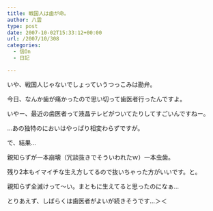 ```yaml
---
title: 戦国人は歯が命。
author: 八雲
type: post
date: 2007-10-02T15:33:12+00:00
url: /2007/10/308
categories:
  - 信On
  - 日記

---
```

いや、戦国人じゃないでしょっていうつっこみは勘弁。

今日、なんか歯が痛かったので思い切って歯医者行ったんですよ。
  
いやー、最近の歯医者って液晶テレビがついてたりしてすごいんですねー。

…あの独特のにおいはやっぱり相変わらずですが。

で、結果…
  
親知らずが一本崩壊（冗談抜きでそういわれたｗ）一本虫歯。
  
残り2本もイマイチな生え方してるので抜いちゃった方がいいです。と。
  
親知らず全滅けって～い。まともに生えてると思ったのになぁ…
  
とりあえず、しばらくは歯医者がよいが続きそうです…＞＜